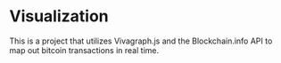 Visualization
=========================

This is a project that utilizes Vivagraph.js and the Blockchain.info API to map out bitcoin transactions in real time.
